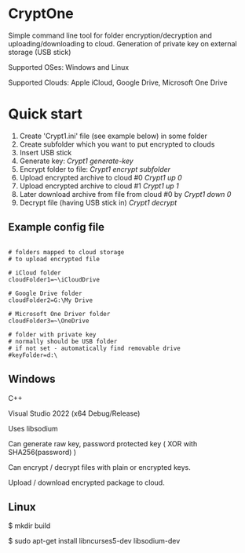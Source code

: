 
# CryptOne

Simple command line tool for folder encryption/decryption and uploading/downloading to cloud.
Generation of private key on external storage (USB stick)

Supported OSes: Windows and Linux

Supported Clouds: Apple iCloud, Google Drive, Microsoft One Drive


# Quick start

1. Create 'Crypt1.ini' file (see example below) in some folder
2. Create subfolder which you want to put encrypted to clouds
3. Insert USB stick
4. Generate key:  _Crypt1 generate-key_
5. Encrypt folder to file: _Crypt1 encrypt subfolder_
6. Upload encrypted archive to cloud #0  _Crypt1 up 0_
7. Upload encrypted archive to cloud #1 _Crypt1 up 1_
8. Later download archive from file from cloud #0 by _Crypt1 down 0_
9. Decrypt file (having USB stick in) _Crypt1 decrypt_


## Example config file ##

```text

# folders mapped to cloud storage
# to upload encrypted file

# iCloud folder
cloudFolder1=~\iCloudDrive

# Google Drive folder
cloudFolder2=G:\My Drive

# Microsoft One Driver folder
cloudFolder3=~\OneDrive

# folder with private key
# normally should be USB folder
# if not set - automatically find removable drive
#keyFolder=d:\
```
## Windows ##

C++

Visual Studio 2022 (x64 Debug/Release)

Uses libsodium


Can generate raw key, password protected key ( XOR with SHA256(password) )

Can encrypt / decrypt files with plain or encrypted keys.

Upload / download encrypted package to cloud.



## Linux ##

$ mkdir build

$ sudo apt-get install libncurses5-dev libsodium-dev


